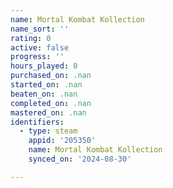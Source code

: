 ```yaml
---
name: Mortal Kombat Kollection
name_sort: ''
rating: 0
active: false
progress: ''
hours_played: 0
purchased_on: .nan
started_on: .nan
beaten_on: .nan
completed_on: .nan
mastered_on: .nan
identifiers:
  - type: steam
    appid: '205350'
    name: Mortal Kombat Kollection
    synced_on: '2024-08-30'

---
```

